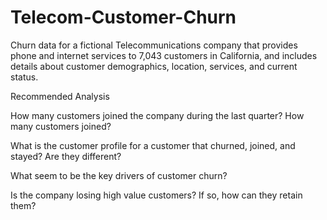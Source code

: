 # Telecom-Customer-Churn


Churn data for a fictional Telecommunications company that provides phone and internet services to 7,043 customers in California, and includes details about customer demographics, location, services, and current status.

Recommended Analysis

How many customers joined the company during the last quarter? How many customers joined?

What is the customer profile for a customer that churned, joined, and stayed? Are they different?

What seem to be the key drivers of customer churn?

Is the company losing high value customers? If so, how can they retain them?
